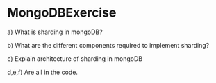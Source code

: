 ﻿# MongoDBExercise
a) What is sharding in mongoDB?

b) What are the different components required to implement sharding?

c) Explain architecture of sharding in mongoDB

d,e,f) Are all in the code.
